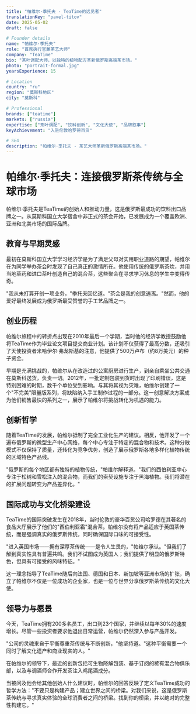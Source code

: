 ```yaml
---
title: "帕维尔·季托夫 - TeaTime的远见者"
translationKey: "pavel-titov"
date: 2025-05-02
draft: false

# Founder details
name: "帕维尔·季托夫"
role: "首席执行官兼茶艺大师"
company: "TeaTime"
bio: "茶叶调配大师，以独特的植物配方革新俄罗斯高端茶市场。"
photo: "portrait-formal.jpg"
yearsExperience: 15

# Location
country: "ru"
region: "莫斯科地区"
city: "莫斯科"

# Professional
brands: ["teatime"]
markets: ["russia"]
expertise: ["茶叶调配", "饮料创新", "文化大使", "品牌叙事"]
keyAchievement: "入驻伦敦哈罗德百货"

# SEO
description: "帕维尔·季托夫 - 茶艺大师革新俄罗斯高端茶市场。"
---
```


# 帕维尔·季托夫：连接俄罗斯茶传统与全球市场

帕维尔·季托夫是TeaTime的创始人和推动力量，这是俄罗斯最成功的饮料出口品牌之一。从莫斯科国立大学宿舍中非正式的茶会开始，已发展成为一个覆盖欧洲、亚洲和北美市场的国际品牌。

## 教育与早期灵感

最初在莫斯科国立大学学习经济学是为了满足父母对实用职业道路的期望，帕维尔在为同学举办茶会时发现了自己真正的激情所在。他使用传统的俄罗斯茶炊，并用当地草药和进口茶叶创造自己的混合茶，这些聚会在寻求学习休息的学生中变得传奇。

"我从未打算开创一项业务，"季托夫回忆道。"茶会是我的创意逃离。"然而，他的爱好最终发展成为俄罗斯最受赞誉的手工艺品牌之一。

## 创业历程

帕维尔旅程中的转折点出现在2010年最后一个学期，当时他的经济学教授鼓励他将TeaTime作为毕业论文项目提交商业计划。该计划不仅获得了最高分数，还吸引了天使投资者米哈伊尔·弗龙斯基的注意，他提供了500万卢布（约8万美元）的种子资金。

早期是充满挑战的，帕维尔从在改造过的公寓厨房进行生产，到亲自乘坐公共交通在莫斯科送货，负责一切。2012年，一批定制包装到货时出现了印刷错误，这是特别困难的时期，数千个单位受到影响。与其将其视为灾难，帕维尔创建了一个"不完美"限量版系列，将缺陷纳入手工制作过程的一部分。这一创意解决方案成为他们销售最快的系列之一，展示了帕维尔将挑战转化为机遇的能力。

## 创新哲学

随着TeaTime的发展，帕维尔抵制了完全工业化生产的建议。相反，他开发了一个遍布俄罗斯的微型生产中心网络，每个中心专注于特定的混合物和技术。这种分散模式不仅保持了质量，还转化为竞争优势，创造了展示俄罗斯各地多样化植物传统的区域特色产品线。

"俄罗斯的每个地区都有独特的植物传统，"帕维尔解释道。"我们的西伯利亚中心专注于松树和雪松注入的混合物，而我们的索契设施专注于黑海植物。我们将潜在的扩展问题转变为产品差异化。"

## 国际成功与文化桥梁建设

TeaTime的国际突破发生在2018年，当时伦敦的豪华百货公司哈罗德在其著名的食品大厅展示了他们的"西伯利亚霜"混合茶。帕维尔没有将产品适应于英国茶传统，而是强调真实的俄罗斯传统，同时确保国际口味的可接受性。

"进入英国市场——拥有深厚茶传统——是令人生畏的，"帕维尔承认。"但我们了解到真实性具有普遍共鸣。我们不试图成为英国人；我们提供了明显的俄罗斯特色，但具有可接受的风味特征。"

这一理念指导了TeaTime随后向法国、德国和日本、新加坡等亚洲市场的扩张，确立了帕维尔不仅是一位成功的企业家，也是一位与世界分享俄罗斯茶传统的文化大使。

## 领导力与愿景

今天，TeaTime拥有200多名员工，出口到23个国家，并继续以每年30%的速度增长。尽管一些投资者要求他退出日常运营，帕维尔仍然深入参与产品开发。

"公司的灵魂来自于平衡尊重茶传统与不断创新，"他坚持道。"这种平衡需要一个同时了解文化遗产和商业现实的人。"

在帕维尔的领导下，最近的创新包括可生物降解包装、基于订阅的稀有混合物俱乐部，以及与调酒师合作开发茶注入鸡尾酒成分。

当被问及他会给其他创始人什么建议时，帕维尔的回答反映了定义TeaTime成功的哲学方法："不要只是构建产品；建立世界之间的桥梁。对我们来说，这是俄罗斯茶传统与寻求真实体验的全球消费者之间的桥梁。找到你的桥梁，并以绝对的完整性构建它。"
